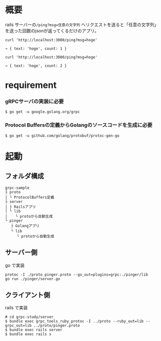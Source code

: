 # 概要
rails サーバーの`/ping?msg=任意の文字列` へリクエストを送ると「任意の文字列」を送った回数のjsonが返ってくるだけのアプリ。
```
curl 'http://localhost:3000/ping?msg=hoge'

→ { text: 'hoge', count: 1 }

curl 'http://localhost:3000/ping?msg=hoge'

→ { text: 'hoge', count: 2 } 

```

# requirement
### gRPCサーバの実装に必要
```$ go get -u google.golang.org/grpc```
### Protocol Buffersの定義からGolangのソースコードを生成に必要
```$ go get -u github.com/golang/protobuf/protoc-gen-go```


# 起動
## フォルダ構成
```
grpc-sample
├ proto
│ └ ProtocolBuffers定義
├ server
│ ├ Railsアプリ
│ └ lib
│ 　 └ protoから自動生成
└ pinger
　 ├ Golangアプリ
　 └ lib
　 　 └ protoから自動生成
```
    
## サーバー側
go で実装
```
protoc -I ./proto pinger.proto --go_out=plugins=grpc:./pinger/lib
go run ./pinger/server.go
```
## クライアント側
rails で実装
```
# cd grpc-study/server
$ bundle exec grpc_tools_ruby_protoc -I ../proto --ruby_out=lib --grpc_out=lib ../proto/pinger.proto
$ bundle exec rails server
$ bundle exec rails s
```
